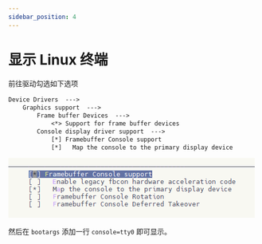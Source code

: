 ```yaml
---
sidebar_position: 4
---
```

# 显示 Linux 终端

前往驱动勾选如下选项

```
Device Drivers  --->
	Graphics support  --->
		Frame buffer Devices  --->
			<*> Support for frame buffer devices
		Console display driver support  --->
			[*] Framebuffer Console support
			[*]   Map the console to the primary display device
```

![image-20240117101158050](images/image-20240117101158050.png)

然后在 `bootargs` 添加一行 `console=tty0` 即可显示。